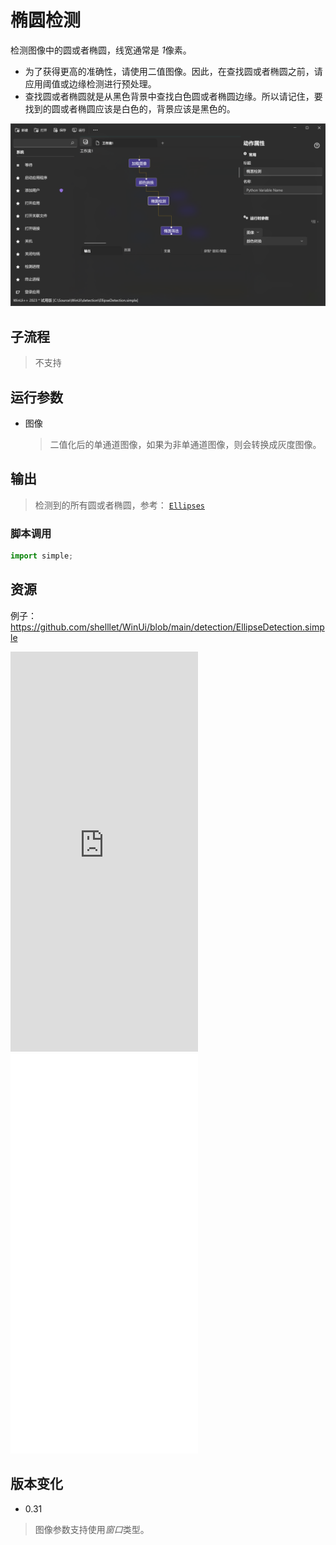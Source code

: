 # 椭圆检测 
检测图像中的圆或者椭圆，线宽通常是 *1*像素。

* 为了获得更高的准确性，请使用二值图像。因此，在查找圆或者椭圆之前，请应用阈值或边缘检测进行预处理。
* 查找圆或者椭圆就是从黑色背景中查找白色圆或者椭圆边缘。所以请记住，要找到的圆或者椭圆应该是白色的，背景应该是黑色的。


![EllipseDetection](./images/02.png ':size=90%')

## 子流程
> 不支持


## 运行参数


* 图像
  > 二值化后的单通道图像，如果为非单通道图像，则会转换成灰度图像。


## 输出 

> 检测到的所有圆或者椭圆，参考： [`Ellipses`](./types/Ellipse.md)


### 脚本调用

```python
import simple;


```

## 资源

例子：https://github.com/shelllet/WinUi/blob/main/detection/EllipseDetection.simple

<iframe type="text/html" height="640px" src="https://www.youtube.com/embed/yAU-tTiaAOg" frameborder="0"></iframe>

<iframe src="//player.bilibili.com/player.html?bvid=BV1CN4y1r7Sk&page=1&autoplay=0" height='640px' scrolling="no" frameborder="no" framespacing="0" allowfullscreen="true"></iframe>

## 版本变化

* 0.31
> 图像参数支持使用*窗口*类型。